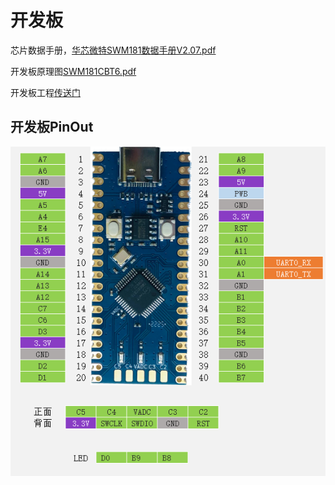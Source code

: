 # 开发板

芯片数据手册，[华芯微特SWM181数据手册V2.07.pdf](https://cdn.openluat-luatcommunity.openluat.com/attachment/20220721163511464_华芯微特SWM181数据手册V2.07.pdf)

开发板原理图[SWM181CBT6.pdf](https://cdn.openluat-luatcommunity.openluat.com/attachment/20220712142406097_SWM181CBT6-2.pdf)

开发板工程[传送门](https://gitee.com/openLuat/luatos-broads/tree/master/broads/SWM181-Board)

## 开发板PinOut

![image-20220806194647856](img/image-20220806194647856.png)
